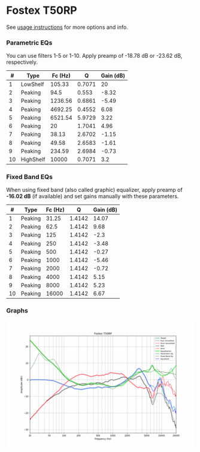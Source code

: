 # Fostex T50RP
See [usage instructions](https://github.com/jaakkopasanen/AutoEq#usage) for more options and info.

### Parametric EQs
You can use filters 1-5 or 1-10. Apply preamp of -18.78 dB or -23.62 dB, respectively.

|   # | Type      |   Fc (Hz) |      Q |   Gain (dB) |
|-----|-----------|-----------|--------|-------------|
|   1 | LowShelf  |    105.33 | 0.7071 |       20    |
|   2 | Peaking   |     94.5  | 0.553  |       -8.32 |
|   3 | Peaking   |   1236.56 | 0.6861 |       -5.49 |
|   4 | Peaking   |   4692.25 | 0.4552 |        6.08 |
|   5 | Peaking   |   6521.54 | 5.9729 |        3.22 |
|   6 | Peaking   |     20    | 1.7041 |        4.96 |
|   7 | Peaking   |     38.13 | 2.6702 |       -1.15 |
|   8 | Peaking   |     49.58 | 2.6583 |       -1.61 |
|   9 | Peaking   |    234.59 | 2.6984 |       -0.73 |
|  10 | HighShelf |  10000    | 0.7071 |        3.2  |

### Fixed Band EQs
When using fixed band (also called graphic) equalizer, apply preamp of **-16.02 dB** (if available) and set gains manually with these parameters.

|   # | Type    |   Fc (Hz) |      Q |   Gain (dB) |
|-----|---------|-----------|--------|-------------|
|   1 | Peaking |     31.25 | 1.4142 |       14.07 |
|   2 | Peaking |     62.5  | 1.4142 |        9.68 |
|   3 | Peaking |    125    | 1.4142 |       -2.3  |
|   4 | Peaking |    250    | 1.4142 |       -3.48 |
|   5 | Peaking |    500    | 1.4142 |       -0.27 |
|   6 | Peaking |   1000    | 1.4142 |       -5.46 |
|   7 | Peaking |   2000    | 1.4142 |       -0.72 |
|   8 | Peaking |   4000    | 1.4142 |        5.15 |
|   9 | Peaking |   8000    | 1.4142 |        5.23 |
|  10 | Peaking |  16000    | 1.4142 |        6.67 |

### Graphs
![](./Fostex%20T50RP.png)
